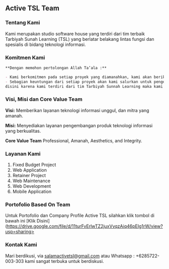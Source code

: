 ## Active TSL Team
### Tentang Kami
Kami merupakan studio software house yang terdiri dari tim terbaik Tarbiyah Sunah Learning (TSL) yang berlatar belakang lintas fungsi dan  spesialis di bidang teknologi informasi.

### Komitmen Kami
```markdown
**Dengan memohon pertolongan Allah Ta’ala :**

- Kami berkomitmen pada setiap proyek yang diamanahkan, kami akan berikan yang terbaik.
- Sebagian keuntungan dari setiap proyek akan kami salurkan untuk pengembangan dakwah terkhusus 
disini karena kami terdiri dari tim Tarbiyah Sunnah Learning maka kami khususkan untuk TSL.
```

### Visi, Misi dan Core Value Team

**Visi:**
Memberikan layanan teknologi informasi unggul, dan mitra yang amanah.

**Misi:**
Menyediakan layanan pengembangan produk teknologi informasi yang berkualitas.

**Core Value Team**
Professional, Amanah, Aesthetics, and Integrity.

### Layanan Kami
1. Fixed Budget Project   
2. Web Application
3. Retainer Project 
4. Web Maintenance
5. Web Development  
6. Mobile Application


### Portofolio Based On Team
Untuk Portofolio dan Company Profile Active TSL silahkan klik tombol di bawah ini [Klik Disini] 
(https://drive.google.com/file/d/11turFvErlwTZ2juxVvqzAiq46pEIg1rW/view?usp=sharing>



### Kontak Kami

Mari berdikusi, via salamactivetsl@gmail.com atau Whatsapp : +6285722-003-303 kami sangat terbuka untuk berdiskusi.
